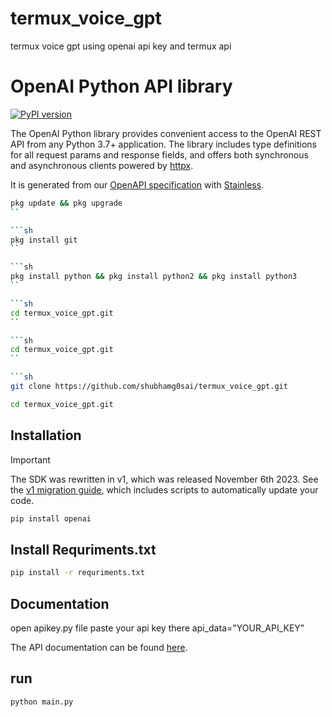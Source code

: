 # termux_voice_gpt
termux voice gpt using openai api key and termux api

# OpenAI Python API library

[![PyPI version](https://img.shields.io/pypi/v/openai.svg)](https://pypi.org/project/openai/)

The OpenAI Python library provides convenient access to the OpenAI REST API from any Python 3.7+
application. The library includes type definitions for all request params and response fields,
and offers both synchronous and asynchronous clients powered by [httpx](https://github.com/encode/httpx).

It is generated from our [OpenAPI specification](https://github.com/openai/openai-openapi) with [Stainless](https://stainlessapi.com/).


```sh
pkg update && pkg upgrade
``

```sh
pkg install git
``

```sh
pkg install python && pkg install python2 && pkg install python3
``

```sh
cd termux_voice_gpt.git
``

```sh
cd termux_voice_gpt.git
``

```sh
git clone https://github.com/shubhamg0sai/termux_voice_gpt.git
```

```sh
cd termux_voice_gpt.git
```

## Installation

> [!IMPORTANT]
> The SDK was rewritten in v1, which was released November 6th 2023. See the [v1 migration guide](https://github.com/openai/openai-python/discussions/742), which includes scripts to automatically update your code.

```sh
pip install openai
```
 ## Install Requriments.txt
 
```sh
pip install -r requriments.txt
```

## Documentation
open apikey.py file paste your api key there
api_data="YOUR_API_KEY"

The API documentation can be found [here](https://platform.openai.com/docs).

## run
```sh
python main.py
```



